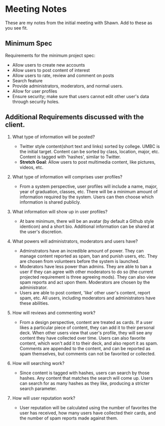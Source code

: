 # Meeting Notes

These are my notes from the initial meeting with Shawn.
Add to these as you see fit.

## Minimum Spec
Requirements for the minimum project spec:
* Allow users to create new accounts
* Allow users to post content of interest
* Allow users to rate, review and comment on posts
* Search feature
* Provide administrators, moderators, and normal users.
* Allow for user profiles
* Ensure security; make sure that users cannot edit other user's data
  through security holes.

## Additional Requirements discussed with the client.
1. What type of information will be posted?
    * Twitter style content(short text and links) sorted by college. UMBC 
      is the initial target. Content can be sorted by class, location,
      major, etc. Content is tagged with 'hashes', similar to Twitter.
    * **Stretch Goal**: Allow users to post multimedia content, like
      pictures, videos, etc.

2. What type of information will comprises user profiles?
    * From a system perspective, user profiles will include a name,
    major, year of graduation, classes, etc. There will be a minimum 
    amount of information required by the system. Users can then choose
    which information is shared publicly.

3. What information will show up in user profiles?
    * At bare minimum, there will be an avatar (by default a Github style
    identicon) and a short bio. Additional information can be shared
    at the user's discretion.

4. What powers will administrators, moderators and users have?
    * Adminstrators have an incredible amount of power. They can manage
    content reported as spam, ban and punish users, etc. They are chosen
    from volunteers before the system is launched.
    * Moderators have less power than admins. They are able to ban a user
    if they can agree with other moderators to do so (the current projected
    requirement is three agreeing mods). They can also view spam reports
    and act upon them. Moderators are chosen by the administrator.
    * Users are able to post content, 'like' other user's content, report
    spam, etc. All users, including moderators and administrators have
    these abilities.

5. How will reviews and commenting work?
    * From a design perspective, content are treated as cards. If a user
    likes a particular piece of content, they can add it to their personal
    deck. When other users view that user's profile, they will see any
    content they have collected over time. Users can also favorite content,
    which won't add it to their deck, and also report it as spam. Comments
    are appended to the content, and can be reported as spam themselves,
    but comments can not be favorited or collected.

6. How will searching work?
    * Since content is tagged with hashes, users can search by those
    hashes. Any content that matches the search will come up. Users can
    search for as many hashes as they like, producing a stricter search
    parameter.

7. How will user reputation work?
    * User reputation will be calculated using the number of favorites
    the user has received, how many users have collected their cards,
    and the number of spam reports made against them.

